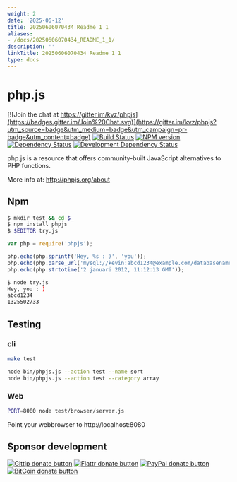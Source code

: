 ```yaml
---
weight: 2
date: '2025-06-12'
title: 20250606070434 Readme 1 1
aliases:
- /docs/20250606070434_README_1_1/
description: ''
linkTitle: 20250606070434 Readme 1 1
type: docs
---
```


# php.js

<!-- badges/ -->
[![Join the chat at https://gitter.im/kvz/phpjs](https://badges.gitter.im/Join%20Chat.svg)](https://gitter.im/kvz/phpjs?utm_source=badge&utm_medium=badge&utm_campaign=pr-badge&utm_content=badge)
[![Build Status](https://secure.travis-ci.org/kvz/phpjs.svg?branch=master)](http://travis-ci.org/kvz/phpjs "Check this project's build status on TravisCI")
[![NPM version](http://badge.fury.io/js/phpjs.svg)](https://npmjs.org/package/phpjs "View this project on NPM")
[![Dependency Status](https://david-dm.org/kvz/phpjs.svg?theme=shields.io)](https://david-dm.org/kvz/phpjs)
[![Development Dependency Status](https://david-dm.org/kvz/phpjs/dev-status.svg?theme=shields.io)](https://david-dm.org/kvz/phpjs#info=devDependencies)
<!-- /badges -->

php.js is a resource that offers community-built JavaScript alternatives to PHP functions.

More info at: http://phpjs.org/about

## Npm

```bash
$ mkdir test && cd $_
$ npm install phpjs
$ $EDITOR try.js
```

```javascript
var php = require('phpjs');

php.echo(php.sprintf('Hey, %s : )', 'you'));
php.echo(php.parse_url('mysql://kevin:abcd1234@example.com/databasename')['pass']);
php.echo(php.strtotime('2 januari 2012, 11:12:13 GMT'));
```

```bash
$ node try.js
Hey, you : )
abcd1234
1325502733
```

## Testing


### cli

```bash
make test
```

```bash
node bin/phpjs.js --action test --name sort
node bin/phpjs.js --action test --category array
```

### Web

```bash
PORT=8080 node test/browser/server.js
```

Point your webbrowser to http://localhost:8080


## Sponsor development

<!-- badges/ -->
[![Gittip donate button](http://img.shields.io/gittip/kvz.png)](https://www.gittip.com/kvz/ "Sponsor the development of phpjs via Gittip")
[![Flattr donate button](http://img.shields.io/flattr/donate.png?color=yellow)](https://flattr.com/submit/auto?user_id=kvz&url=https://github.com/kvz/phpjs&title=phpjs&language=&tags=github&category=software "Sponsor the development of phpjs via Flattr")
[![PayPal donate button](http://img.shields.io/paypal/donate.png?color=yellow)](https://www.paypal.com/cgi-bin/webscr?cmd=_donations&business=kevin%40vanzonneveld%2enet&lc=NL&item_name=Open%20source%20donation%20to%20Kevin%20van%20Zonneveld&currency_code=USD&bn=PP-DonationsBF%3abtn_donate_SM%2egif%3aNonHosted "Sponsor the development of phpjs via Paypal")
[![BitCoin donate button](http://img.shields.io/bitcoin/donate.png?color=yellow)](https://coinbase.com/checkouts/19BtCjLCboRgTAXiaEvnvkdoRyjd843Dg2 "Sponsor the development of phpjs via BitCoin")
<!-- /badges -->
